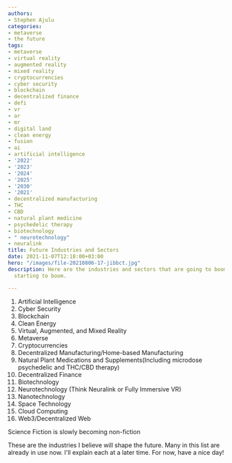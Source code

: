 ```yaml
---
authors:
- Stephen Ajulu
categories:
- metaverse
- the future
tags:
- metaverse
- virtual reality
- augmented reality
- mixed reality
- cryptocurrencies
- cyber security
- blockchain
- decentralized finance
- defi
- vr
- ar
- mr
- digital land
- clean energy
- fusion
- ai
- artificial intelligence
- '2022'
- '2023'
- '2024'
- '2025'
- '2030'
- '2021'
- decentralized manufacturing
- THC
- CBD
- natural plant medicine
- psychedelic therapy
- biotechnology
- " neurotechnology"
- neuralink
title: Future Industries and Sectors
date: 2021-11-07T12:18:00+03:00
hero: "/images/file-20210806-17-jibbct.jpg"
description: Here are the industries and sectors that are going to boom or are already
  starting to boom.

---
```

 1. Artificial Intelligence
 2. Cyber Security
 3. Blockchain
 4. Clean Energy
 5. Virtual, Augmented, and Mixed Reality
 6. Metaverse
 7. Cryptocurrencies
 8. Decentralized Manufacturing/Home-based Manufacturing
 9. Natural Plant Medications and Supplements(Including microdose psychedelic and THC/CBD therapy)
10. Decentralized Finance
11. Biotechnology
12. Neurotechnology (Think Neuralink or Fully Immersive VR)
13. Nanotechnology
14. Space Technology
15. Cloud Computing
16. Web3/Decentralized Web

Science Fiction is slowly becoming non-fiction

These are the industries I believe will shape the future. Many in this list are already in use now. I'll explain each at a later time. For now, have a nice day!